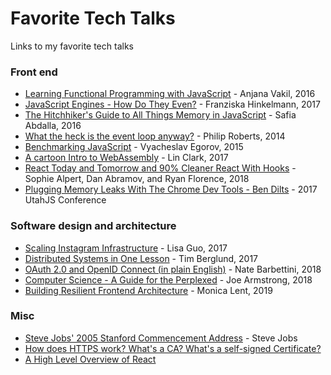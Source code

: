 # Favorite Tech Talks
Links to my favorite tech talks

### Front end
- [Learning Functional Programming with JavaScript](https://www.youtube.com/watch?v=e-5obm1G_FY) - Anjana Vakil, 2016 <br>
- [JavaScript Engines - How Do They Even?](https://www.youtube.com/watch?v=p-iiEDtpy6I&list=PLUS3uVC08ZapyqfU21joP-B1vTItKf5qi) - Franziska Hinkelmann, 2017<br>
- [The Hitchhiker's Guide to All Things Memory in JavaScript](https://www.youtube.com/watch?v=AeUCN2lPqL8&list=PLUS3uVC08ZapyqfU21joP-B1vTItKf5qi) - Safia Abdalla, 2016<br>
- [What the heck is the event loop anyway?](https://www.youtube.com/watch?v=8aGhZQkoFbQ) - Philip Roberts, 2014<br>
- [Benchmarking JavaScript](https://www.youtube.com/watch?v=g0ek4vV7nEA&t=1624s) - Vyacheslav Egorov, 2015<br>
- [A cartoon Intro to WebAssembly](https://www.youtube.com/watch?v=HktWin_LPf4&t=2s) - Lin Clark, 2017<br>
- [React Today and Tomorrow and 90% Cleaner React With Hooks](https://www.youtube.com/watch?v=dpw9EHDh2bM&t=4198s) - Sophie Alpert, Dan Abramov, and Ryan Florence, 2018
- [Plugging Memory Leaks With The Chrome Dev Tools - Ben Dilts](https://www.youtube.com/watch?v=L3ugr9BJqIs&ab_channel=GoogleDevelopers) - 2017 UtahJS Conference

### Software design and architecture
- [Scaling Instagram Infrastructure](https://www.youtube.com/watch?v=hnpzNAPiC0E&t=506s) - Lisa Guo, 2017
- [Distributed Systems in One Lesson](https://www.youtube.com/watch?v=Y6Ev8GIlbxc) - Tim Berglund, 2017
- [OAuth 2.0 and OpenID Connect (in plain English)](https://www.youtube.com/watch?v=996OiexHze0) - Nate Barbettini, 2018
- [Computer Science - A Guide for the Perplexed](https://www.youtube.com/watch?v=rmueBVrLKcY) - Joe Armstrong, 2018
- [Building Resilient Frontend Architecture](https://www.youtube.com/watch?v=TqfbAXCCVwE&ab_channel=GOTOConferences) - Monica Lent, 2019

### Misc

- [Steve Jobs' 2005 Stanford Commencement Address](https://www.youtube.com/watch?v=UF8uR6Z6KLc) - Steve Jobs<br>
- [How does HTTPS work? What's a CA? What's a self-signed Certificate?](https://www.youtube.com/watch?v=T4Df5_cojAs&ab_channel=kubucation)<br>
- [A High Level Overview of React](https://www.youtube.com/watch?v=FRjlF74_EZk&ab_channel=ZacGordon)<br>
